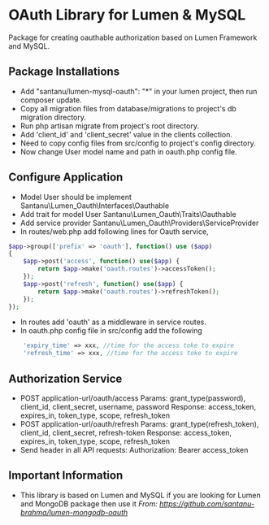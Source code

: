 # OAuth Library for Lumen & MySQL

Package for creating oauthable authorization based on Lumen Framework and MySQL.

## Package Installations

- Add "santanu/lumen-mysql-oauth": "*" in your lumen project, then run composer update.
- Copy all migration files from database/migrations to project's db migration directory.
- Run php artisan migrate from project's root directory.
- Add 'client_id' and 'client_secret' value in the clients collection.
- Need to copy config files from src/config to project's config directory.
- Now change User model name and path in oauth.php config file.

## Configure Application

- Model User should be implement Santanu\Lumen_Oauth\Interfaces\Oauthable
- Add trait for model User Santanu\Lumen_Oauth\Traits\Oauthable
- Add service provider Santanu\Lumen_Oauth\Providers\ServiceProvider
- In routes/web.php add following lines for Oauth service,
```php
$app->group(['prefix' => 'oauth'], function() use ($app)
{
    $app->post('access', function() use($app) {
		return $app->make('oauth.routes')->accessToken();
    });
	$app->post('refresh', function() use($app) {
		return $app->make('oauth.routes')->refreshToken();
    });
});
```
- In routes add 'oauth' as a middleware in service routes.
- In oauth.php config file in src/config add the following
```php
	'expiry_time' => xxx, //time for the access toke to expire
    'refresh_time' => xxx, //time for the access toke to expire
```

## Authorization Service

- POST application-url/oauth/access
Params: grant_type(password), client_id, client_secret, username, password
Response: access_token, expires_in, token_type, scope, refresh_token 
- POST application-url/oauth/refresh
Params: grant_type(refresh_token), client_id, client_secret, refresh-token
Response: access_token, expires_in, token_type, scope, refresh_token 
- Send header in all API requests: Authorization: Bearer access_token

## Important Information

- This library is based on Lumen and MySQL if you are looking for Lumen and MongoDB package then use it *From: https://github.com/santanu-brahma/lumen-mongodb-oauth*
